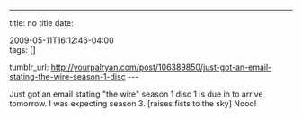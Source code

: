 ---
title: no title
date:

 2009-05-11T16:12:46-04:00  
tags:  []

tumblr_url:
http://yourpalryan.com/post/106389850/just-got-an-email-stating-the-wire-season-1-disc
\-\--

Just got an email stating "the wire" season 1 disc 1 is due in to arrive
tomorrow. I was expecting season 3. \[raises fists to the sky\] Nooo!
